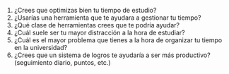 1. ¿Crees que optimizas bien tu tiempo de estudio?
2. ¿Usarías una herramienta que te ayudara a gestionar tu tiempo?
3. ¿Qué clase de herramientas crees que te podría ayudar?
4. ¿Cuál suele ser tu mayor distracción a la hora de estudiar?
5. ¿Cuál es el mayor problema que tienes a la hora de organizar tu tiempo en la universidad?
6. ¿Crees que un sistema de logros te ayudaría a ser más productivo? (seguimiento diario, puntos, etc.)
